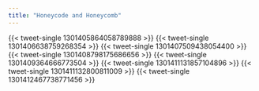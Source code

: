 ```yaml
---
title: "Honeycode and Honeycomb"
---
```


{{< tweet-single 1301405864058789888 >}}
{{< tweet-single 1301406638759268354 >}}
{{< tweet-single 1301407509438054400 >}}
{{< tweet-single 1301408798175686656 >}}
{{< tweet-single 1301409364666773504 >}}
{{< tweet-single 1301411131857104896 >}}
{{< tweet-single 1301411132800811009 >}}
{{< tweet-single 1301412467738771456 >}}
